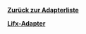 [**Zurück zur Adapterliste**](/adapterref/adapterliste.md)

[**Lifx-Adapter**](/adapterref/docs/iobroker.lifx/de/README.md)